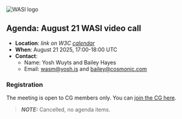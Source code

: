 ![WASI logo](https://raw.githubusercontent.com/WebAssembly/WASI/main/WASI.png)

## Agenda: August 21 WASI video call

- **Location**: *link on W3C [calendar](https://www.w3.org/groups/cg/webassembly/calendar/)*
- **When**: August 21 2025, 17:00-18:00 UTC
- **Contact**:
  - Name: Yosh Wuyts and Bailey Hayes
  - Email: wasm@yosh.is and bailey@cosmonic.com

### Registration

The meeting is open to CG members only. You can [join the CG here](https://www.w3.org/community/webassembly/).

> **_NOTE:_**  Cancelled, no agenda items.
